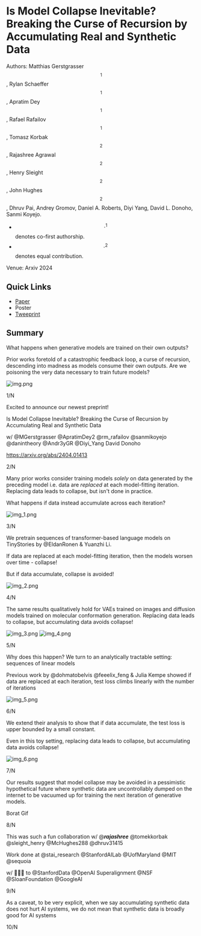 # Is Model Collapse Inevitable? Breaking the Curse of Recursion by Accumulating Real and Synthetic Data

Authors: Matthias Gerstgrasser$$^1$$, Rylan Schaeffer$$^1$$, Apratim Dey$$^1$$, Rafael Rafailov$$^1$$, Tomasz Korbak$$^2$$, Rajashree Agrawal$$^2$$, Henry Sleight$$^2$$, John Hughes$$^2$$, Dhruv Pai, Andrey Gromov, Daniel A. Roberts, Diyi Yang, David L. Donoho, Sanmi Koyejo.

- $$\cdot^{1}$$ denotes co-first authorship.
- $$\cdot^{2}$$ denotes equal contribution.


Venue: Arxiv 2024

## Quick Links

- [Paper](paper.pdf)
- Poster
- [Tweeprint]()

## Summary

What happens when generative models are trained on their own outputs?

Prior works foretold of a catastrophic feedback loop, a curse of recursion, descending into madness as models consume their own outputs. Are we poisoning the very data necessary to train future models?

![img.png](img.png)

1/N

Excited to announce our newest preprint!

Is Model Collapse Inevitable? Breaking the Curse of
Recursion by Accumulating Real and Synthetic Data

w/ @MGerstgrasser @ApratimDey2 @rm_rafailov @sanmikoyejo @danintheory @Andr3yGR @Diyi_Yang David Donoho

https://arxiv.org/abs/2404.01413

2/N

Many prior works consider training models *solely* on data generated by the preceding model i.e. data are *replaced* at each model-fitting iteration. Replacing data leads to collapse, but isn't done in practice.

What happens if data instead accumulate across each iteration?

![img_1.png](img_1.png)

3/N

We pretrain sequences of transformer-based language models on TinyStories by @EldanRonen & Yuanzhi Li.

If data are replaced at each model-fitting iteration, then the models worsen over time - collapse!

But if data accumulate, collapse is avoided!

![img_2.png](img_2.png)

4/N

The same results qualitatively hold for VAEs trained on images and diffusion models trained on molecular conformation generation.
Replacing data leads to collapse, but accumulating data avoids collapse!

![img_3.png](img_3.png)
![img_4.png](img_4.png)

5/N

Why does this happen? We turn to an analytically tractable setting: sequences of linear models

Previous work by @dohmatobelvis @feeelix_feng & Julia Kempe showed if data are replaced at each iteration, test loss climbs linearly with the number of iterations

![img_5.png](img_5.png)

6/N

We extend their analysis to show that if data accumulate, the test loss is upper bounded by a small constant.

Even in this toy setting, replacing data leads to collapse, but accumulating data avoids collapse!

![img_6.png](img_6.png)

7/N

Our results suggest that model collapse may be avoided in a pessimistic hypothetical future where synthetic data are uncontrollably dumped on the internet to be vacuumed up for training the next iteration of generative models.

Borat Gif

8/N

This was such a fun collaboration w/ @___rajashree___ @tomekkorbak @sleight_henry @McHughes288 @dhruv31415

Work done at @stai_research @StanfordAILab @UofMaryland @MIT @sequoia

w/ 🙏🙏🙏 to @StanfordData @OpenAI Superalignment @NSF @SloanFoundation @GoogleAI

9/N

As a caveat, to be very explicit, when we say accumulating synthetic data does not hurt AI systems, we do not mean
that synthetic data is broadly good for AI systems

10/N